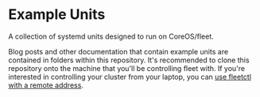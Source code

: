 Example Units
=====

A collection of systemd units designed to run on CoreOS/fleet.

Blog posts and other documentation that contain example units are contained in folders within this repository. It's recommended to clone this repository onto the machine that you'll be controlling fleet with. If you're interested in controlling your cluster from your laptop, you can [use fleetctl with a remote address](http://coreos.com/docs/launching-containers/launching/fleet-using-the-client/#from-an-external-host).
